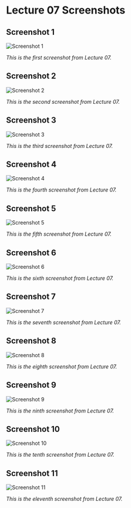 # Lecture 07 Screenshots

## Screenshot 1
![Screenshot 1](labs-sources/lecture07/Screenshot_1.png)

*This is the first screenshot from Lecture 07.*

## Screenshot 2
![Screenshot 2](labs-sources/lecture07/Screenshot_2.png)

*This is the second screenshot from Lecture 07.*

## Screenshot 3
![Screenshot 3](labs-sources/lecture07/Screenshot_3.png)

*This is the third screenshot from Lecture 07.*

## Screenshot 4
![Screenshot 4](labs-sources/lecture07/Screenshot_4.png)

*This is the fourth screenshot from Lecture 07.*

## Screenshot 5
![Screenshot 5](labs-sources/lecture07/Screenshot_5.png)

*This is the fifth screenshot from Lecture 07.*

## Screenshot 6
![Screenshot 6](labs-sources/lecture07/Screenshot_6.png)

*This is the sixth screenshot from Lecture 07.*

## Screenshot 7
![Screenshot 7](labs-sources/lecture07/Screenshot_7.png)

*This is the seventh screenshot from Lecture 07.*

## Screenshot 8
![Screenshot 8](labs-sources/lecture07/Screenshot_8.png)

*This is the eighth screenshot from Lecture 07.*

## Screenshot 9
![Screenshot 9](labs-sources/lecture07/Screenshot_9.png)

*This is the ninth screenshot from Lecture 07.*

## Screenshot 10
![Screenshot 10](labs-sources/lecture07/Screenshot_10.png)

*This is the tenth screenshot from Lecture 07.*

## Screenshot 11
![Screenshot 11](labs-sources/lecture07/Screenshot_11.png)

*This is the eleventh screenshot from Lecture 07.* 
